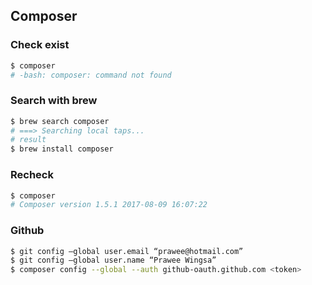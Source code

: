 ## Composer

### Check exist
```bash
$ composer
# -bash: composer: command not found
```

### Search with brew
```bash
$ brew search composer
# ===> Searching local taps...
# result
$ brew install composer
```
### Recheck
```bash
$ composer
# Composer version 1.5.1 2017-08-09 16:07:22
```

### Github
```bash
$ git config —global user.email “prawee@hotmail.com”
$ git config —global user.name “Prawee Wingsa”
$ composer config --global --auth github-oauth.github.com <token>
```
